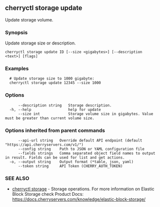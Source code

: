 ## cherryctl storage update

Update storage volume.

### Synopsis

Update storage size or description.

```
cherryctl storage update ID [--size <gigabytes>] [--description <text>] [flags]
```

### Examples

```
  # Update storage size to 1000 gigabyte:
  cherryctl storage update 12345 --size 1000
```

### Options

```
      --description string   Storage description.
  -h, --help                 help for update
      --size int             Storage volume size in gigabytes. Value must be greater than current volume size.
```

### Options inherited from parent commands

```
      --api-url string   Override default API endpoint (default "https://api.cherryservers.com/v1/")
      --config string    Path to JSON or YAML configuration file
      --fields strings   Comma separated object field names to output in result. Fields can be used for list and get actions.
  -o, --output string    Output format (*table, json, yaml)
      --token string     API Token (CHERRY_AUTH_TOKEN)
```

### SEE ALSO

* [cherryctl storage](cherryctl_storage.md)	 - Storage operations. For more information on Elastic Block Storage check Product Docs: https://docs.cherryservers.com/knowledge/elastic-block-storage/

